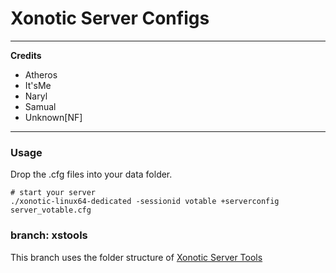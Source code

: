 # Xonotic Server Configs

--------

**Credits**
 - Atheros
 - It'sMe
 - Naryl
 - Samual
 - Unknown[NF]

--------

### Usage

Drop the .cfg files into your data folder.

```
# start your server
./xonotic-linux64-dedicated -sessionid votable +serverconfig server_votable.cfg
```

### branch: xstools
This branch uses the folder structure of [Xonotic Server Tools](https://github.com/itsme-/xstools)

